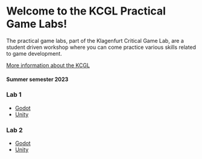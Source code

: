 # Welcome to the KCGL Practical Game Labs!
The practical game labs, part of the Klagenfurt Critical Game Lab, are a student driven workshop where you can come practice various skills related to game development.

[More information about the KCGL](https://kcgl.aau.at/game-labs/ )
#### Summer semester 2023
### Lab 1
- [Godot]()
- [Unity](https://github.com/KCGL-Practical-Game-Lab-SS23/Lab1-Unity)
### Lab 2
- [Godot](https://github.com/KCGL-Practical-Game-Lab-SS23/Lab2-Godot)
- [Unity](https://github.com/KCGL-Practical-Game-Lab-SS23/Lab2-Unity)
